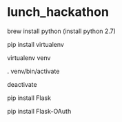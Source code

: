 # lunch_hackathon
brew install python (install python 2.7)

pip install virtualenv

virtualenv venv

. venv/bin/activate

deactivate

pip install Flask

pip install Flask-OAuth
